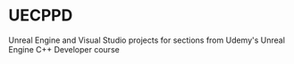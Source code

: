 # UECPPD
Unreal Engine and Visual Studio projects for sections from Udemy's Unreal Engine C++ Developer course
